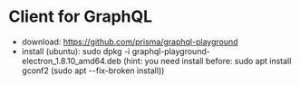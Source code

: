 # Client for GraphQL

- download: https://github.com/prisma/graphql-playground
- install (ubuntu): sudo dpkg -i graphql-playground-electron_1.8.10_amd64.deb
  (hint: you need install before: sudo apt install gconf2 (sudo apt --fix-broken install))